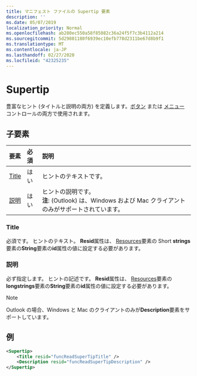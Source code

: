 ```yaml
---
title: マニフェスト ファイルの Supertip 要素
description: ''
ms.date: 05/07/2019
localization_priority: Normal
ms.openlocfilehash: ab280ec550a58f85082c36a24f5f7c3b4112a214
ms.sourcegitcommit: 5d29801180f6939ec10efb778d2311be67d8b9f1
ms.translationtype: MT
ms.contentlocale: ja-JP
ms.lasthandoff: 02/27/2020
ms.locfileid: "42325235"
---
```

# <a name="supertip"></a>Supertip

豊富なヒント (タイトルと説明の両方) を定義します。[ボタン](control.md#button-control) または [メニュー](control.md#menu-dropdown-button-controls) コントロールの両方で使用されます。

## <a name="child-elements"></a>子要素

|  要素 |  必須  |  説明  |
|:-----|:-----|:-----|
| [Title](#title) | はい | ヒントのテキストです。 |
| [説明](#description) | はい | ヒントの説明です。<br>**注**: (Outlook) は、Windows および Mac クライアントのみがサポートされています。 |

### <a name="title"></a>Title

必須です。 ヒントのテキスト。 **Resid**属性は、 [Resources](resources.md)要素の Short **strings**要素の**String**要素の**id**属性の値に設定する必要があります。

### <a name="description"></a>説明

必ず指定します。 ヒントの記述です。 **Resid**属性は、 [Resources](resources.md)要素の**longstrings**要素の**String**要素の**id**属性の値に設定する必要があります。

> [!NOTE]
> Outlook の場合、Windows と Mac のクライアントのみが**Description**要素をサポートしています。

## <a name="example"></a>例

```xml
<Supertip>
    <Title resid="funcReadSuperTipTitle" />
    <Description resid="funcReadSuperTipDescription" />
</Supertip>
```
